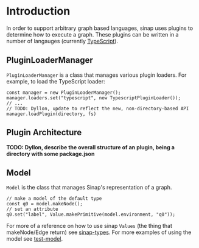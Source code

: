 # Introduction

In order to support arbitrary graph based languages, sinap uses plugins to determine how to execute a graph. These plugins can be written in a number of langauges (currently [TypeScript](https://www.github.com/2graphic/sinap-typescript-loader)).

## PluginLoaderManager

`PluginLoaderManager` is a class that manages various plugin loaders. For example, to load the TypeScript loader: 

```
const manager = new PluginLoaderManager();
manager.loaders.set("typescript", new TypescriptPluginLoader());
// ...
// TODO: Dyllon, update to reflect the new, non-directory-based API
manager.loadPlugin(directory, fs)
```

## Plugin Architecture
**TODO: Dyllon, describe the overall structure of an plugin, being a directory with some package.json**

## Model

`Model` is the class that manages Sinap's representation of a graph. 

```
// make a model of the default type
const q0 = model.makeNode();
// set an attribute
q0.set("label", Value.makePrimitive(model.environment, "q0"));
```

For more of a reference on how to use sinap `Values` (the thing that makeNode/Edge return) see [sinap-types](https://www.github.com/2graphic/sinap-types). For more examples of using the model see [test-model](src/test-model.ts).
